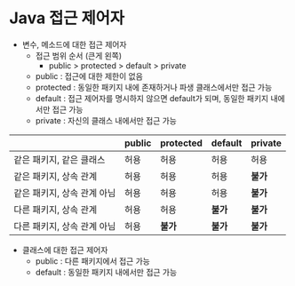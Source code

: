 # Java 접근 제어자

- 변수, 메소드에 대한 접근 제어자
  - 접근 범위 순서 (큰게 왼쪽)
    - public > protected > default > private
  - public : 접근에 대한 제한이 없음
  - protected : 동일한 패키지 내에 존재하거나 파생 클래스에서만 접근 가능
  - default : 접근 제어자를 명시하지 않으면 default가 되며, 동일한 패키지 내에서만 접근 가능
  - private : 자신의 클래스 내에서만 접근 가능

|                             | public | protected | default  | private  |
| --------------------------- | ------ | --------- | -------- | -------- |
| 같은 패키지, 같은 클래스    | 허용   | 허용      | 허용     | 허용     |
| 같은 패키지, 상속 관계      | 허용   | 허용      | 허용     | **불가** |
| 같은 패키지, 상속 관계 아님 | 허용   | 허용      | 허용     | **불가** |
| 다른 패키지, 상속 관계      | 허용   | 허용      | **불가** | **불가** |
| 다른 패키지, 상속 관계 아님 | 허용   | **불가**  | **불가** | **불가** |



- 클래스에 대한 접근 제어자
  - public : 다른 패키지에서 접근 가능
  - default : 동일한 패키지 내에서만 접근 가능


